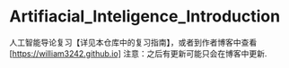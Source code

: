 # Artifiacial_Inteligence_Introduction
人工智能导论复习【详见本仓库中的复习指南】，或者到作者博客中查看[https://william3242.github.io]
注意：之后有更新可能只会在博客中更新.

